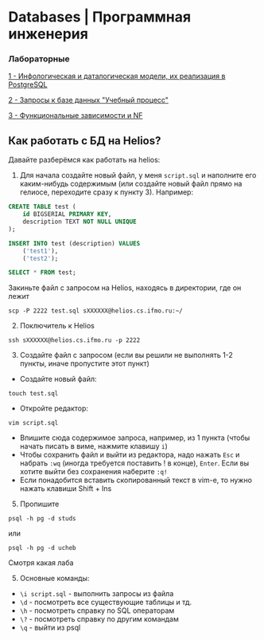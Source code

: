 # Databases | Программная инженерия

### Лабораторные
[1 - Инфологическая и даталогическая модели, их реализация в PostgreSQL](https://github.com/karillisa/Databases/tree/main/Laboratory%20work%201)

[2 - Запросы к базе данных "Учебный процесс"](https://github.com/karillisa/Databases/tree/main/Laboratory%20work%202)

[3 - Функциональные зависимости и NF](https://github.com/karillisa/Databases/tree/main/Laboratory%20work%203)


## Как работать с БД на Helios?

Давайте разберёмся как работать на helios:

1. Для начала создайте новый файл, у меня `script.sql` и наполните его каким-нибудь содержимым (или создайте новый файл прямо на гелиосе, переходите сразу к пункту 3). Например:
```sql
CREATE TABLE test (
    id BIGSERIAL PRIMARY KEY,
    description TEXT NOT NULL UNIQUE
);

INSERT INTO test (description) VALUES
    ('test1'),
    ('test2');

SELECT * FROM test;
```
Закиньте файл с запросом на Helios, находясь в директории, где он лежит
```
scp -P 2222 test.sql sXXXXXX@helios.cs.ifmo.ru:~/
```
2. Поключитель к Helios
```
ssh sXXXXXX@helios.cs.ifmo.ru -p 2222
```
3. Создайте файл с запросом (если вы решили не выполнять 1-2 пункты, иначе пропустите этот пункт)
- Создайте новый файл:
```
touch test.sql
```
- Откройте редактор:
```
vim script.sql
```
- Впишите сюда содержимое запроса, например, из 1 пункта (чтобы начать писать в виме, нажмите клавишу `i`)
- Чтобы сохранить файл и выйти из редактора, надо нажать `Esc` и набрать `:wq` (иногда требуется поставить ! в конце), `Enter`. Если вы хотите выйти без сохранения наберите `:q!`
- Если понадобится вставить скопированный текст в vim-е, то нужно нажать клавиши Shift + Ins
  
5. Пропишите
```
psql -h pg -d studs
```
или 
```
psql -h pg -d ucheb
```
Смотря какая лаба

5. Основные команды:
- `\i script.sql` - выполнить запросы из файла
- `\d` - посмотреть все существующие таблицы и тд.
- `\h` - посмотреть справку по SQL операторам
- `\?` - посмотреть справку по другим командам
- `\q` - выйти из psql

